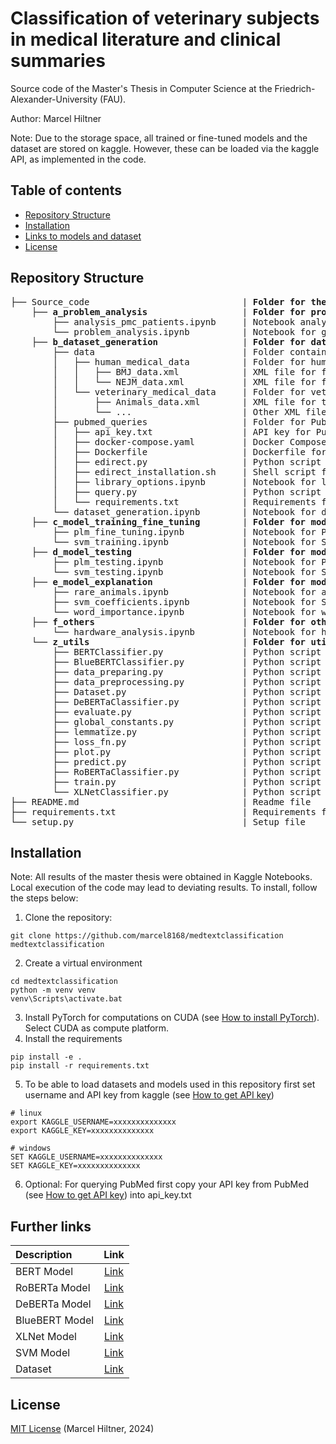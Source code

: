 # Classification of veterinary subjects in medical literature and clinical summaries

Source code of the Master's Thesis in Computer Science at the Friedrich-Alexander-University (FAU).

Author: Marcel Hiltner

Note: Due to the storage space, all trained or fine-tuned models and the dataset are stored on kaggle. However, these can be loaded via the kaggle API, as implemented in the code.

## Table of contents

* [Repository Structure](#repository-structure)
* [Installation](#installation)
* [Links to models and dataset](#further-links)
* [License](#license)

## Repository Structure
<pre>
├── Source_code                             | <b>Folder for the source code</b>
    ├── <b>a_problem_analysis</b>                  | <b>Folder for problem analysis</b>
        ├── analysis_pmc_patients.ipynb     | Notebook analyzing PMC patients data
        └── problem_analysis.ipynb          | Notebook for general problem analysis
    ├── <b>b_dataset_generation</b>                | <b>Folder for dataset generation</b>
        ├── data                            | Folder containing data queried from PubMed
        │   ├── human_medical_data          | Folder for human medical data
        │   │   ├── BMJ_data.xml            | XML file for for texts of journal BMJ
        │   │   └── NEJM_data.xml           | XML file for for texts of journal NEJM
        │   └── veterinary_medical_data     | Folder for veterinary data
        │       ├── Animals_data.xml        | XML file for texts of journal Animals
        │       └── ...                     | Other XML files for veterinary journal texts
        ├── pubmed_queries                  | Folder for PubMed queries
        │   ├── api_key.txt                 | API key for PubMed
        │   ├── docker-compose.yaml         | Docker Compose configuration
        │   ├── Dockerfile                  | Dockerfile for PubMed setup
        │   ├── edirect.py                  | Python script for EDirect setup
        │   ├── edirect_installation.sh     | Shell script for EDirect installation
        │   ├── library_options.ipynb       | Notebook for library options
        │   ├── query.py                    | Python script for PubMed queries
        │   └── requirements.txt            | Requirements file for PubMed setup
        └── dataset_generation.ipynb        | Notebook for dataset generation
    ├── <b>c_model_training_fine_tuning</b>        | <b>Folder for model training and fine-tuning</b>
        ├── plm_fine_tuning.ipynb           | Notebook for PLM fine-tuning
        └── svm_training.ipynb              | Notebook for SVM training
    ├── <b>d_model_testing</b>                     | <b>Folder for model testing</b>
        ├── plm_testing.ipynb               | Notebook for PLM testing
        └── svm_testing.ipynb               | Notebook for SVM testing
    ├── <b>e_model_explanation</b>                 | <b>Folder for model explanation</b>
        ├── rare_animals.ipynb              | Notebook for analysis of texts containing rare animals
        ├── svm_coefficients.ipynb          | Notebook for SVM coefficients analysis
        └── word_importance.ipynb           | Notebook for word importance analysis
    ├── <b>f_others</b>                            | <b>Folder for other analyses</b>
        └── hardware_analysis.ipynb         | Notebook for hardware analysis
    └── <b>z_utils</b>                             | <b>Folder for utility scripts and classes</b>
        ├── BERTClassifier.py               | Python script for BERT classifier
        ├── BlueBERTClassifier.py           | Python script for BlueBERT classifier
        ├── data_preparing.py               | Python script for data preparation
        ├── data_preprocessing.py           | Python script for data preprocessing
        ├── Dataset.py                      | Python script for dataset class
        ├── DeBERTaClassifier.py            | Python script for DeBERTa classifier
        ├── evaluate.py                     | Python script for model evaluation
        ├── global_constants.py             | Python script for global constants
        ├── lemmatize.py                    | Python script for text lemmatization
        ├── loss_fn.py                      | Python script for loss function
        ├── plot.py                         | Python script for plotting
        ├── predict.py                      | Python script for prediction
        ├── RoBERTaClassifier.py            | Python script for RoBERTa classifier
        ├── train.py                        | Python script for PLM training
        └── XLNetClassifier.py              | Python script for XLNet classifier
├── README.md                               | Readme file
├── requirements.txt                        | Requirements file
└── setup.py                                | Setup file
</pre>

## Installation
Note: All results of the master thesis were obtained in Kaggle Notebooks. Local execution of the code may lead to deviating results.
To install, follow the steps below:

1. Clone the repository:
```shell
git clone https://github.com/marcel8168/medtextclassification medtextclassification
```
2. Create a virtual environment
```shell
cd medtextclassification
python -m venv venv
venv\Scripts\activate.bat
```
3. Install PyTorch for computations on CUDA (see [How to install PyTorch](https://pytorch.org/)). Select CUDA as compute platform.
4. Install the requirements
```shell
pip install -e .
pip install -r requirements.txt
```
5. To be able to load datasets and models used in this repository first set username and API key from kaggle (see [How to get API key](https://github.com/Kaggle/kaggle-api?tab=readme-ov-file#api-credentials))
```shell
# linux
export KAGGLE_USERNAME=xxxxxxxxxxxxxx
export KAGGLE_KEY=xxxxxxxxxxxxxx

# windows
SET KAGGLE_USERNAME=xxxxxxxxxxxxxx
SET KAGGLE_KEY=xxxxxxxxxxxxxx
```
6. Optional: For querying PubMed first copy your API key from PubMed (see [How to get API key](https://support.nlm.nih.gov/knowledgebase/article/KA-05317/en-us)) into api_key.txt

## Further links
| Description |  Link  |
|:-----|:--------:|
| BERT Model   | [Link](https://www.kaggle.com/models/marcelhiltner/bert-base-uncased-pubmed) |
| RoBERTa Model   | [Link](https://www.kaggle.com/models/marcelhiltner/roberta-base-pubmed)  |   
| DeBERTa Model   | [Link](https://www.kaggle.com/models/marcelhiltner/deberta-base-pubmed) | 
| BlueBERT Model | [Link](https://www.kaggle.com/models/marcelhiltner/bluebert-large-pubmed) |
| XLNet Model | [Link](https://www.kaggle.com/models/marcelhiltner/xlnet-large-pubmed) |
| SVM Model | [Link](https://www.kaggle.com/models/marcelhiltner/svm-linear-pubmed) |
| Dataset | [Link](https://www.kaggle.com/datasets/marcelhiltner/pubmed-human-veterinary-medicine-classification) |

## License
[MIT License](LICENSE) (Marcel Hiltner, 2024)
